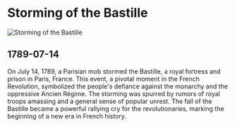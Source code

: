# Storming of the Bastille

![Storming of the Bastille](https://cdn.britannica.com/98/90498-050-5527D0C1/prison-event-Bastille-French-Revolution-engraving-July-14-1789.jpg)

## 1789-07-14

On July 14, 1789, a Parisian mob stormed the Bastille, a royal fortress and prison in Paris, France. This event, a pivotal moment in the French Revolution, symbolized the people's defiance against the monarchy and the oppressive Ancien Régime.  The storming was spurred by rumors of royal troops amassing and a general sense of popular unrest.  The fall of the Bastille became a powerful rallying cry for the revolutionaries, marking the beginning of a new era in French history.